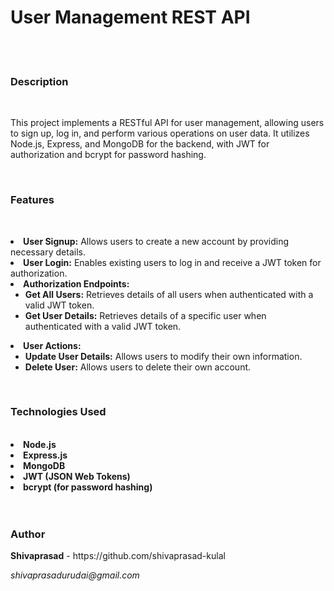 <h1>User Management REST API</h1>
<br/>
<br/>
<h3>Description</h3>
<br/>
<p>
This project implements a RESTful API for user management, allowing users to sign up, log in, and perform various operations on user data. It utilizes Node.js, Express, and MongoDB for the backend, with JWT for authorization and bcrypt for password hashing.</p>
<br/>
<h3>Features</h3>
<br/>
<p>
<li><b>User Signup:</b> Allows users to create a new account by providing necessary details.</li>

<li><b>User Login:</b> Enables existing users to log in and receive a JWT token for authorization.</li>

<li><b>Authorization Endpoints:</b>
<ul>
<li><b>Get All Users:</b> Retrieves details of all users when authenticated with a valid JWT token.</li>
<li><b>Get User Details:</b> Retrieves details of a specific user when authenticated with a valid JWT token.</li>
  </ul>
</li>

<li><b>User Actions:</b>
<ul>
<li><b>Update User Details:</b> Allows users to modify their own information.</li>
<li><b>Delete User:</b> Allows users to delete their own account.</li>
  </ul>
</li>
</p>
<br/>
<h3>Technologies Used</h3>
<br/>
<li><b>Node.js</b></li>
<li><b>Express.js</b></li>
<li><b>MongoDB</b></li>
<li><b>JWT (JSON Web Tokens)</b></li>
<li><b>bcrypt (for password hashing)</b></li>

<br/>
<br/>
<h3>Author</h3>
<p><b>Shivaprasad</b> - https://github.com/shivaprasad-kulal</p>
<i> shivaprasadurudai@gmail.com</i>

